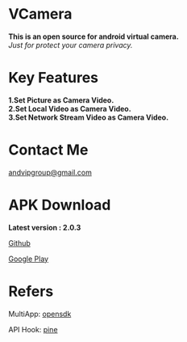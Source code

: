 # VCamera
**This is an open source for android virtual camera.**  
*Just for protect your camera privacy.*


# Key Features
**1.Set Picture as Camera Video.**  
**2.Set Local Video as Camera Video.**  
**3.Set Network Stream Video as Camera Video.**  


# Contact Me
andvipgroup@gmail.com

# APK Download
**Latest version : 2.0.3**

[Github](https://github.com/andvipgroup/VCamera/releases)

[Google Play](https://play.google.com/store/apps/details?id=virtual.camera.app)


# Refers  
MultiApp:  [opensdk](https://github.com/WaxMoon/opensdk) 

API Hook:  [pine](https://github.com/canyie/pine) 
